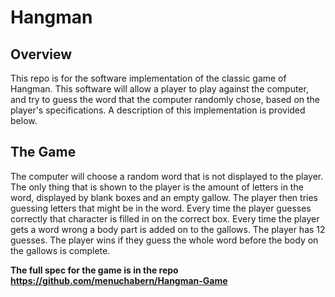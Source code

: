 # Hangman

## Overview
This repo is for the software implementation of the classic game of Hangman. This software will allow a player to play against the computer, and try to guess the word that the computer randomly chose, based on the player's specifications. A description of this implementation is provided below.

## The Game
The computer will choose a random word that is not displayed to the player. The only thing that is shown to the player is the amount of letters in the word, displayed by blank boxes and an empty gallow. The player then tries guessing letters that might be in the word. Every time the player guesses correctly that character is filled in on the correct box. Every time the player gets a word wrong a body part is added on to the gallows. The player has 12 guesses. The player wins if they guess the whole word before the body on the gallows is complete.

**The full spec for the game is in the repo
https://github.com/menuchabern/Hangman-Game**
